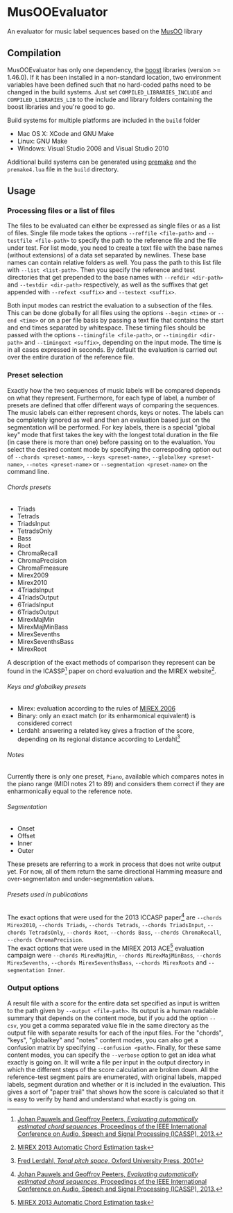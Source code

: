 MusOOEvaluator
==============

An evaluator for music label sequences based on the [MusOO] library

Compilation
-----------
MusOOEvaluator has only one dependency, the [boost] libraries (version >= 1.46.0). If it has been installed in a non-standard location, two environment variables have been defined such that no hard-coded paths need to be changed in the build systems. Just set `COMPILED_LIBRARIES_INCLUDE` and `COMPILED_LIBRARIES_LIB` to the include and library folders containing the boost libraries and you're good to go.

Build systems for multiple platforms are included in the `build` folder

* Mac OS X: XCode and GNU Make
* Linux: GNU Make
* Windows: Visual Studio 2008 and Visual Studio 2010

Additional build systems can be generated using [premake] and the `premake4.lua` file in the `build` directory.

Usage
-----
### Processing files or a list of files ###
The files to be evaluated can either be expressed as single files or as a list of files. Single file mode takes the options `--reffile <file-path>` and `--testfile <file-path>` to specify the path to the reference file and the file under test. For list mode, you need to create a text file with the base names (without extensions) of a data set separated by newlines. These base names can contain relative folders as well. You pass the path to this list file with `--list <list-path>`. Then you specify the reference and test directories that get prepended to the base names with `--refdir <dir-path>` and `--testdir <dir-path>` respectively, as well as the suffixes that get appended with `--refext <suffix>` and `--testext <suffix>`.

Both input modes can restrict the evaluation to a subsection of the files. This can be done globally for all files using the options `--begin <time>` or `--end <time>` or on a per file basis by passing a text file that contains the start and end times separated by whitespace. These timing files should be passed with the options `--timingfile <file-path>`, or `--timingdir <dir-path>` and `--timingext <suffix>`, depending on the input mode. The time is in all cases expressed in seconds. By default the evaluation is carried out over the entire duration of the reference file.

### Preset selection ###
Exactly how the two sequences of music labels will be compared depends on what they represent. Furthermore, for each type of label, a number of presets are defined that offer different ways of comparing the sequences. The music labels can either represent chords, keys or notes. The labels can be completely ignored as well and then an evaluation based just on the segmentation will be performed. For key labels, there is a special "global key" mode that first takes the key with the longest total duration in the file (in case there is more than one) before passing on to the evaluation. You select the desired content mode by specifying the correspoding option out of `--chords <preset-name>`, `--keys <preset-name>`, `--globalkey <preset-name>`, `--notes <preset-name>` or `--segmentation <preset-name>` on the command line.

###### Chords presets
* Triads
* Tetrads
* TriadsInput
* TetradsOnly
* Bass
* Root
* ChromaRecall
* ChromaPrecision
* ChromaFmeasure
* Mirex2009
* Mirex2010
* 4TriadsInput
* 4TriadsOutput
* 6TriadsInput
* 6TriadsOutput
* MirexMajMin
* MirexMajMinBass
* MirexSevenths
* MirexSeventhsBass
* MirexRoot

A description of the exact methods of comparison they represent can be found in the ICASSP[^1] paper on chord evaluation and the MIREX website[^2].

###### Keys and globalkey presets
* Mirex: evaluation according to the rules of [MIREX 2006]
* Binary: only an exact match (or its enharmonical equivalent) is considered correct
* Lerdahl: answering a related key gives a fraction of the score, depending on its regional distance according to Lerdahl[^3]

###### Notes
Currently there is only one preset, `Piano`, available which compares notes in the piano range (MIDI notes 21 to 89) and considers them correct if they are enharmonically  equal to the reference note.

###### Segmentation
* Onset
* Offset
* Inner
* Outer

These presets are referring to a work in process that does not write output yet. For now, all of them return the same directional Hamming measure and over-segmentaton and under-segmentation values.

###### Presets used in publications
The exact options that were used for the 2013 ICCASP paper[^1] are `--chords Mirex2010`, `--chords Triads`, `--chords Tetrads`, `--chords TriadsInput`, `--chords TetradsOnly`, `--chords Root`, `--chords Bass`, `--chords ChromaRecall`, `--chords ChromaPrecision`.  
The exact options that were used in the MIREX 2013 ACE[^2] evaluation campaign were `--chords MirexMajMin`, `--chords MirexMajMinBass`, `--chords MirexSevenths`, `--chords MirexSeventhsBass`, `--chords MirexRoots` and `--segmentation Inner`.

### Output options ###
A result file with a score for the entire data set specified as input is written to the path given by `--output <file-path>`. Its output is a human readable summary that depends on the content mode, but if you add the option `--csv`, you get a comma separated value file in the same directory as the output file with separate results for each of the input files. For the "chords", "keys", "globalkey" and "notes" content modes, you can also get a confusion matrix by specifying `--confusion <path>`. Finally, for these same content modes, you can specify the `--verbose` option to get an idea what exactly is going on. It will write a file per input in the output directory in which the different steps of the score calculation are broken down. All the reference-test segment pairs are enumerated, with original labels, mapped labels, segment duration and whether or it is included in the evaluation. This gives a sort of "paper trail" that shows how the score is calculated so that it is easy to verify by hand and understand what exactly is going on.

[^1]: [Johan Pauwels and Geoffroy Peeters, *Evaluating automatically estimated chord sequences*, Proceedings of the IEEE International Conference on Audio, Speech and Signal Processing (ICASSP), 2013.](http://dx.doi.org/10.1109/ICASSP.2013.6637748)  
[^2]: [MIREX 2013 Automatic Chord Estimation task](http://www.music-ir.org/mirex/wiki/2013:Audio_Chord_Estimation)  
[^3]: [Fred Lerdahl, *Tonal pitch space*, Oxford University Press, 2001](http://dx.doi.org/10.1093/acprof:oso/9780195178296.001.0001)  

[MusOO]: https://github.com/jpauwels/libMusOO
[boost]: http://www.boost.org
[premake]: http://industriousone.com/premake
[MIREX 2006]: http://www.music-ir.org/mirex/wiki/2005:Audio_and_Symbolic_Key_Finding#Evaluation_Procedures